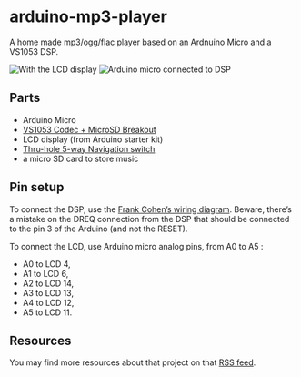 arduino-mp3-player
==================

A home made mp3/ogg/flac player based on an Ardnuino Micro and a VS1053 DSP.


![With the LCD display](https://pbs.twimg.com/media/Bx1wlU1CIAIJqPz.jpg:small)
![Arduino micro connected to DSP](https://pbs.twimg.com/media/BxwyLgXIAAARbxZ.jpg:small)


## Parts ##

- Arduino Micro
- [VS1053 Codec + MicroSD Breakout](https://www.adafruit.com/products/1381)
- LCD display (from Arduino starter kit)
- [Thru-hole 5-way Navigation switch](https://www.adafruit.com/products/504)
- a micro SD card to store music


## Pin setup ##

To connect the DSP, use the [Frank Cohen’s wiring diagram](http://votsh.files.wordpress.com/2014/02/vs1053-arduino-micro-connections.pdf). 
Beware, there’s a mistake on the DREQ connection from the DSP that should be connected to the pin 3 of the Arduino (and not the RESET).

To connect the LCD, use Arduino micro analog pins, from A0 to A5 : 
- A0 to LCD 4, 
- A1 to LCD 6, 
- A2 to LCD 14,
- A3 to LCD 13,
- A4 to LCD 12,
- A5 to LCD 11.

## Resources ##

You may find more resources about that project on that [RSS feed](https://rsstodolist.appspot.com/?name=mp3player&l=100).
